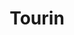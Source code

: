 --- 
title: "Tourin"
publishdate: "2019-6-2T16:48:46+02:00"
src: "https://365manga.net/manga/tourin"
image: "https://data.365manga.net/images/thumbnails/16212-tourin.jpg"
description: ""
---